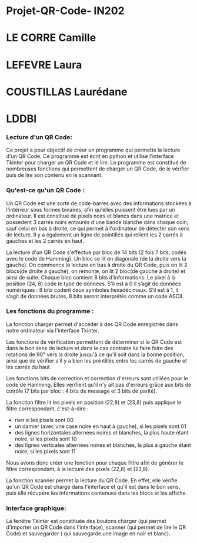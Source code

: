 # Projet-QR-Code- IN202

# LE CORRE Camille
# LEFEVRE Laura
# COUSTILLAS Laurédane
# LDDBI

### Lecture d'un QR Code:

Ce projet a pour objectif de créer un programme qui permette la lecture d'un QR Code. Ce programme est écrit en python et utilise l'interface Tkinter pour charger un QR Code et le lire. Le programme est constitué de nombreuses fonctions qui permettent de charger un QR Code, de le vérifier puis de lire son contenu en le scannant.

### Qu'est-ce qu'un QR Code :

Un QR Code est une sorte de code-barres avec des informations stockées à l'intérieur sous formes binaires, afin qu'elles puissent être lues par un ordinateur. Il est constitué de pixels noirs et blancs dans une matrice et possèdent 3 carrés noirs entourés d'une bande blanche dans chaque coin, sauf celui en bas à droite, ce qui permet à l'ordinateur de détecter son sens de lecture. Il y a également un ligne de pointillés qui relient les 2 carrés à gauches et les 2 carrés en haut.

La lecture d'un QR Code s'effectue par bloc de 14 bits (2 fois 7 bits, codés avec le code de Hamming). Un bloc se lit en diagonale (de la droite vers la gauche). On commence la lecture en bas à droite du QR Code, puis on lit 2 blocs(de droite à gauche), on remonte, on lit 2 bloc(de gauche à droite) et ainsi de suite.
Chaque bloc contient 8 bits d'informations. Le pixel à la position (24, 8) code le type de données. S’il est à 0 il s’agit de données numériques : 8 bits codent deux symboles hexadécimaux. S’il est à 1, il s’agit de données brutes, 8 bits seront interprétés comme un code ASCII.


### Les fonctions du programme :

La fonction charger permet d'accéder à des QR Code enregistrés dans notre ordinateur via l'interface Tkinter.

Les fonctions de vérification permettent de déterminer si le QR Code est dans le bon sens de lecture et dans le cas contraire lui faire faire des rotations de 90° vers la droite jusqu'à ce qu'il soit dans la bonne position, ainsi que de vérifier s'il y a bien les pointillés entre les carrés de gauche et les carrés du haut.

Les fonctions bits de correction et correction d'erreurs sont utiliées pour le code de Hamming. Elles vérifient qu'il n'y ait pas d'erreurs grâce aux bits de cotrôle (7 bits par bloc : 4 bits de message et 3 bits de parité). 

La fonction filtre lit les pixels en position (22,8) et (23,8) puis applique le filtre correspondant, c'est-à-dire :
- rien si les pixels sont 00
- un damier (avec une case noire en haut à gauche), si les pixels sont 01
- des lignes horizontales alternées noires et blanches, la plus haute étant noire, si les pixels sont 10
- des lignes verticales alternées noires et blanches, la plus à gauche étant noire, si les pixels sont 11

Nous avons donc créer une fonction pour chaque filtre afin de générer le filtre correspondant, à la lecture des pixels (22,8) et (23,8).

La fonction scanner permet la lecture du QR Code. En effet,  elle vérifie qu'un QR Code est chargé dans l'interface et qu'il est dans le bon sens, puis elle récupère les informations contenues dans les blocs et les affiche.
 
### Interface graphique:

La fenêtre Tkinter est constituée des boutons charger (qui permet d'importer un QR Code dans l'interface), scanner (qui permet de lire le QR Code) et sauvegarder ( qui sauvegarde une image en noir et blanc).


